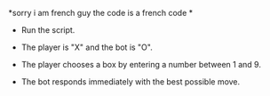 *sorry i am french guy the code is a french code
*
*   Run the script.

* The player is "X" and the bot is "O".

* The player chooses a box by entering a number between 1 and 9.

* The bot responds immediately with the best possible move.
